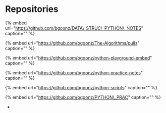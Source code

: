 # Repositories

{% embed url="https://github.com/bgoonz/DATA\_STRUC\_PYTHON\_NOTES" caption="" %}

{% embed url="https://github.com/bgoonz/The-Algorithms/pulls" caption="" %}

{% embed url="https://github.com/bgoonz/python-playground-embed" caption="" %}

{% embed url="https://github.com/bgoonz/python-practice-notes" caption="" %}

{% embed url="https://github.com/bgoonz/python-scripts" caption="" %}

{% embed url="https://github.com/bgoonz/PYTHON\_PRAC" caption="" %}

-

